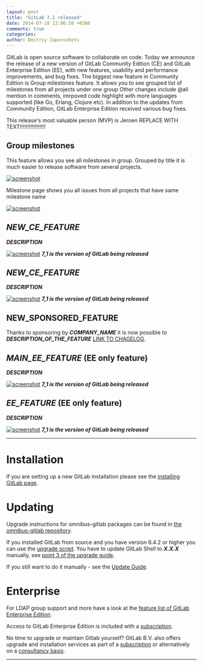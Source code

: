 ```yaml
---
layout: post
title: "GitLab 7.1 released"
date: 2014-07-18 13:06:50 +0300
comments: true
categories: 
author: Dmitriy Zaporozhets
---
```


GitLab is open source software to collaborate on code.
Today we announce the release of a new version of GitLab Community Edition (CE) and GitLab Enterprise Edition (EE), with new features, usability and performance improvements, and bug fixes.
The biggest new feature in Community Edition is Group milestones feature. It allows you to see grouped list of milestones from all projects under one group
Other changes include @all mention in comments, imrpoved code highlight with more languages supported (like Go, Erlang, Clojure etc).
In addition to the updates from Community Edition, GitLab Enterprise Edition received various bug fixes.

This release's most valuable person (MVP) is Jeroen REPLACE WITH TEXT!!!!!!!!!!!!!!!!!


<!--more-->

## Group milestones

This feature allows you see all milestones in group. Grouped by title it is much easier to release software from several projects. 

[![screenshot](/images/7_1/group_milestone.png)](/images/7_1/group_milestone.png) 

Milestone page shows you all issues from all projects that have same milestone name

[![screenshot](/images/7_1/group_milestone_show.png)](/images/7_1/group_milestone_show.png) 

## ***NEW_CE_FEATURE***

***DESCRIPTION***

[![screenshot](/images/7_1/feature.png)](/images/7_1/feature.png) ***7_1 is the version of GitLab being released***

## ***NEW_CE_FEATURE***

***DESCRIPTION***

[![screenshot](/images/7_1/feature.png)](/images/7_1/feature.png) ***7_1 is the version of GitLab being released***

## NEW_SPONSORED_FEATURE

Thanks to sponsoring by ***COMPANY_NAME*** it is now possible to ***DESCRIPTION_OF_THE_FEATURE*** [LINK TO CHAGELOG](https://gitlab.com/gitlab-org/gitlab-ce/blob/X-X-stable/CHANGELOG#L18).

## ***MAIN_EE_FEATURE*** (EE only feature)

***DESCRIPTION***

[![screenshot](/images/7_1/feature.png)](/images/7_1/feature.png) ***7_1 is the version of GitLab being released***

## ***EE_FEATURE*** (EE only feature)

***DESCRIPTION***

[![screenshot](/images/7_1/feature.png)](/images/7_1/feature.png) ***7_1 is the version of GitLab being released***

- - -

# Installation

If you are setting up a new GitLab installation please see the [installing GitLab page](https://www.gitlab.com/installation/).

# Updating

Upgrade instructions for omnibus-gitlab packages can be found in [the omnibus-gitlab repository](https://gitlab.com/gitlab-org/omnibus-gitlab/blob/master/doc/update.md).

If you installed GitLab from source and you have version 6.4.2 or higher you can use the [upgrade script](https://gitlab.com/gitlab-org/gitlab-ce/blob/master/doc/update/upgrader.md).
You have to update GitLab Shell to ***X.X.X*** manually, see [point 3 of the upgrade guide](https://gitlab.com/gitlab-org/gitlab-ce/blob/master/doc/update/X.x-to-x.x.md#3-update-gitlab-shell-and-its-config).

If you still want to do it manually - see the [Update Guide](https://gitlab.com/gitlab-org/gitlab-ce/blob/master/doc/update/X.x-to-X.x.md).

# Enterprise

For LDAP group support and more have a look at the [feature list of GitLab Enterprise Edition](http://www.gitlab.com/gitlab-ee/).

Access to GitLab Enterprise Edition is included with a [subscription](http://www.gitlab.com/subscription/).

No time to upgrade or maintain Gitlab yourself?
GitLab B.V. also offers upgrade and installation services as part of a [subscription](http://www.gitlab.com/subscription/) or alternatively on a [consultancy basis](http://www.gitlab.com/consultancy/).

- - -
